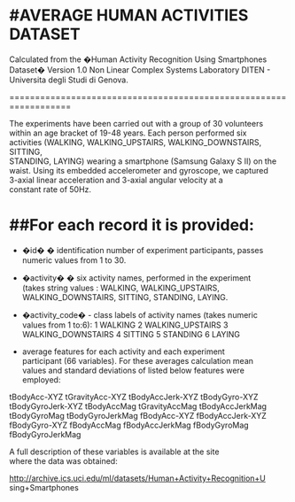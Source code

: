 #AVERAGE HUMAN ACTIVITIES DATASET
==================================================================
Calculated from the �Human Activity Recognition Using Smartphones  
Dataset� Version 1.0
Non Linear Complex Systems Laboratory
DITEN - Universita degli Studi di Genova.


==================================================================

The experiments have been carried out with a group of 30 volunteers  
within an age bracket of 19-48 years. Each person performed six  
activities (WALKING, WALKING_UPSTAIRS, WALKING_DOWNSTAIRS, SITTING,  
STANDING, LAYING) wearing a smartphone (Samsung Galaxy S II) on the  
waist. Using its embedded accelerometer and gyroscope, we captured  
3-axial linear acceleration and 3-axial angular velocity at a  
constant rate of 50Hz. 

##For each record it is provided:
======================================

* �id� � identification number of experiment participants, passes  
numeric values from 1 to 30.

* �activity� � six activity names, performed in the experiment  
(takes string values : WALKING, WALKING_UPSTAIRS,  
WALKING_DOWNSTAIRS, SITTING, STANDING, LAYING.

* �activity_code� - class labels of activity names (takes numeric  
values from 1 to:6):
1           WALKING
2   WALKING_UPSTAIRS
3 WALKING_DOWNSTAIRS
4            SITTING
5           STANDING
6	      LAYING

* average features for each activity and each experiment  
participant  (66 variables). For these averages calculation mean  
values and standard deviations of listed below features were  
employed:

tBodyAcc-XYZ
tGravityAcc-XYZ
tBodyAccJerk-XYZ
tBodyGyro-XYZ
tBodyGyroJerk-XYZ
tBodyAccMag
tGravityAccMag
tBodyAccJerkMag
tBodyGyroMag
tBodyGyroJerkMag
fBodyAcc-XYZ
fBodyAccJerk-XYZ
fBodyGyro-XYZ
fBodyAccMag
fBodyAccJerkMag
fBodyGyroMag
fBodyGyroJerkMag

A full description of these variables is available at the site  
where the data was obtained:

http://archive.ics.uci.edu/ml/datasets/Human+Activity+Recognition+U
sing+Smartphones
